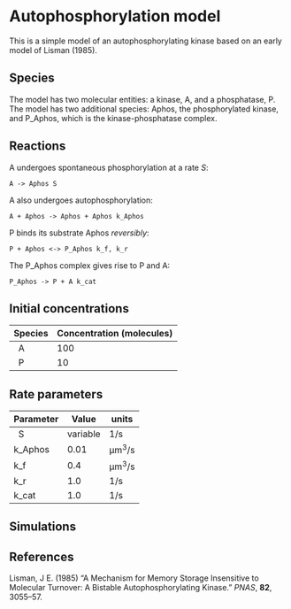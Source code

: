 # Autophosphorylation model

This is a simple model of an autophosphorylating kinase based on an early model of Lisman (1985).

## Species
The model has two molecular entities: a kinase, A, and a phosphatase, P. The model has two additional species: Aphos, the phosphorylated kinase, and P_Aphos, which is the kinase-phosphatase complex. 

## Reactions
A undergoes spontaneous phosphorylation at a rate *S*:

    A -> Aphos S

A also undergoes autophosphorylation:

    A + Aphos -> Aphos + Aphos k_Aphos

P binds its substrate Aphos *reversibly*:

    P + Aphos <-> P_Aphos k_f, k_r
    
The P_Aphos complex gives rise to P and A:

    P_Aphos -> P + A k_cat

## Initial concentrations

|Species| Concentration (molecules)  |
|-------|-------------------|
|   A   | 100               |
|   P   |  10               |

## Rate parameters

|Parameter| Value | units   |
|-------|---------|---------|
|   S   |variable | 1/s  |
| k_Aphos|  0.01  | µm<sup>3</sup>/s            |
| k_f|  0.4 | µm<sup>3</sup>/s             |
| k_r|  1.0 |1/s |
| k_cat| 1.0 |1/s|

## Simulations

## References

Lisman, J E. (1985) “A Mechanism for Memory Storage Insensitive to Molecular 
Turnover: A Bistable Autophosphorylating Kinase.” *PNAS*, **82**, 3055–57.
